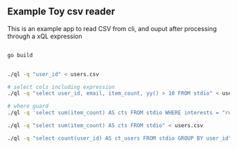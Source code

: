

Example Toy csv reader
--------------------------

This is an example app to read CSV from cli, and ouput after processing
through a xQL expression

```sh

go build 


./ql -q "user_id" < users.csv

# select cols including expression
./ql -q "select user_id, email, item_count, yy() > 10 FROM stdio" < users.csv

# where guard
./ql -q 'select sum(item_count) AS cts FROM stdio WHERE interests = "running"' < users.csv

./ql -q "select sum(item_count) AS cts FROM stdio" < users.csv

./ql -q "select count(user_id) AS ct_users FROM stdio GROUP BY user_id" < users.csv

````
